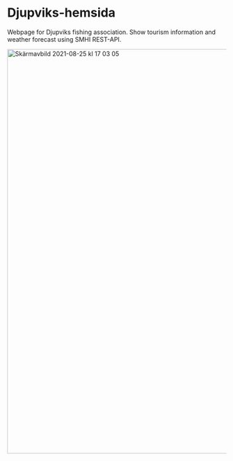 # Djupviks-hemsida

Webpage for Djupviks fishing association. Show tourism information and weather forecast using SMHI REST-API.

<img width="932" alt="Skärmavbild 2021-08-25 kl  17 03 05" src="https://user-images.githubusercontent.com/76013501/130815479-7baaf157-2b4e-427e-80f8-9207cc97d9ba.png">
